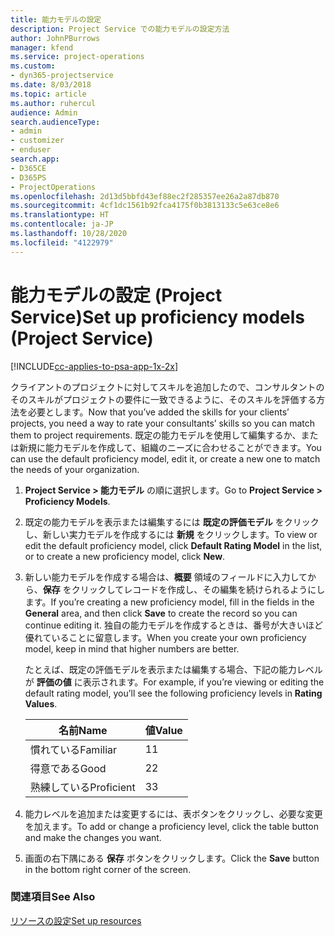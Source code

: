 ```yaml
---
title: 能力モデルの設定
description: Project Service での能力モデルの設定方法
author: JohnPBurrows
manager: kfend
ms.service: project-operations
ms.custom:
- dyn365-projectservice
ms.date: 8/03/2018
ms.topic: article
ms.author: ruhercul
audience: Admin
search.audienceType:
- admin
- customizer
- enduser
search.app:
- D365CE
- D365PS
- ProjectOperations
ms.openlocfilehash: 2d13d5bbfd43ef88ec2f285357ee26a2a87db870
ms.sourcegitcommit: 4cf1dc1561b92fca4175f0b3813133c5e63ce8e6
ms.translationtype: HT
ms.contentlocale: ja-JP
ms.lasthandoff: 10/28/2020
ms.locfileid: "4122979"
---
```

# <a name="set-up-proficiency-models-project-service"></a><span data-ttu-id="adc24-103">能力モデルの設定 (Project Service)</span><span class="sxs-lookup"><span data-stu-id="adc24-103">Set up proficiency models (Project Service)</span></span>

[!INCLUDE[cc-applies-to-psa-app-1x-2x](../includes/cc-applies-to-psa-app-1x-2x.md)]

<span data-ttu-id="adc24-104">クライアントのプロジェクトに対してスキルを追加したので、コンサルタントのそのスキルがプロジェクトの要件に一致できるように、そのスキルを評価する方法を必要とします。</span><span class="sxs-lookup"><span data-stu-id="adc24-104">Now that you’ve added the skills for your clients’ projects, you need a way to rate your consultants’ skills so you can match them to project requirements.</span></span> <span data-ttu-id="adc24-105">既定の能力モデルを使用して編集するか、または新規に能力モデルを作成して、組織のニーズに合わせることができます。</span><span class="sxs-lookup"><span data-stu-id="adc24-105">You can use the default proficiency model, edit it, or create a new one to match the needs of your organization.</span></span>  
  
1.  <span data-ttu-id="adc24-106">**Project Service > 能力モデル** の順に選択します。</span><span class="sxs-lookup"><span data-stu-id="adc24-106">Go to **Project Service > Proficiency Models**.</span></span>  
  
2.  <span data-ttu-id="adc24-107">既定の能力モデルを表示または編集するには **既定の評価モデル** をクリックし、新しい実力モデルを作成するには **新規** をクリックします。</span><span class="sxs-lookup"><span data-stu-id="adc24-107">To view or edit the default proficiency model, click **Default Rating Model** in the list, or to create a new proficiency model, click **New**.</span></span>  
  
3.  <span data-ttu-id="adc24-108">新しい能力モデルを作成する場合は、**概要** 領域のフィールドに入力してから、**保存** をクリックしてレコードを作成し、その編集を続けられるようにします。</span><span class="sxs-lookup"><span data-stu-id="adc24-108">If you’re creating a new proficiency model, fill in the fields in the **General** area, and then click **Save** to create the record so you can continue editing it.</span></span> <span data-ttu-id="adc24-109">独自の能力モデルを作成するときは、番号が大きいほど優れていることに留意します。</span><span class="sxs-lookup"><span data-stu-id="adc24-109">When you create your own proficiency model, keep in mind that higher numbers are better.</span></span>  
  
     <span data-ttu-id="adc24-110">たとえば、既定の評価モデルを表示または編集する場合、下記の能力レベルが **評価の値** に表示されます。</span><span class="sxs-lookup"><span data-stu-id="adc24-110">For example, if you’re viewing or editing the default rating model, you’ll see the following proficiency levels in **Rating Values**.</span></span>  
  
    |<span data-ttu-id="adc24-111">名前</span><span class="sxs-lookup"><span data-stu-id="adc24-111">Name</span></span>|<span data-ttu-id="adc24-112">値</span><span class="sxs-lookup"><span data-stu-id="adc24-112">Value</span></span>|  
    |----------|-----------|  
    |<span data-ttu-id="adc24-113">慣れている</span><span class="sxs-lookup"><span data-stu-id="adc24-113">Familiar</span></span>|<span data-ttu-id="adc24-114">1</span><span class="sxs-lookup"><span data-stu-id="adc24-114">1</span></span>|  
    |<span data-ttu-id="adc24-115">得意である</span><span class="sxs-lookup"><span data-stu-id="adc24-115">Good</span></span>|<span data-ttu-id="adc24-116">2</span><span class="sxs-lookup"><span data-stu-id="adc24-116">2</span></span>|  
    |<span data-ttu-id="adc24-117">熟練している</span><span class="sxs-lookup"><span data-stu-id="adc24-117">Proficient</span></span>|<span data-ttu-id="adc24-118">3</span><span class="sxs-lookup"><span data-stu-id="adc24-118">3</span></span>|  
  
4.  <span data-ttu-id="adc24-119">能力レベルを追加または変更するには、表ボタンをクリックし、必要な変更を加えます。</span><span class="sxs-lookup"><span data-stu-id="adc24-119">To add or change a proficiency level, click the table button and make the changes you want.</span></span>  
  
5.  <span data-ttu-id="adc24-120">画面の右下隅にある **保存** ボタンをクリックします。</span><span class="sxs-lookup"><span data-stu-id="adc24-120">Click the **Save** button in the bottom right corner of the screen.</span></span>  
  
### <a name="see-also"></a><span data-ttu-id="adc24-121">関連項目</span><span class="sxs-lookup"><span data-stu-id="adc24-121">See Also</span></span>  
 [<span data-ttu-id="adc24-122">リソースの設定</span><span class="sxs-lookup"><span data-stu-id="adc24-122">Set up resources</span></span>](../psa/set-up-resources.md)
